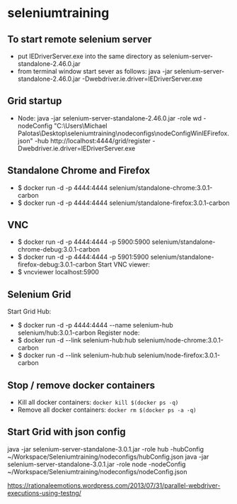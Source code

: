 # seleniumtraining 

## To start remote selenium server
- put IEDriverServer.exe into the same directory as selenium-server-standalone-2.46.0.jar
- from terminal window start sever as follows: java -jar selenium-server-standalone-2.46.0.jar -Dwebdriver.ie.driver=IEDriverServer.exe


## Grid startup
- Node: java -jar selenium-server-standalone-2.46.0.jar -role wd -nodeConfig "C:\Users\Michael Palotas\Desktop\seleniumtraining\nodeconfigs\nodeConfigWinIEFirefox.json" -hub http://localhost:4444/grid/register -Dwebdriver.ie.driver=IEDriverServer.exe

## Standalone Chrome and Firefox
- $ docker run -d -p 4444:4444 selenium/standalone-chrome:3.0.1-carbon
- $ docker run -d -p 4444:4444 selenium/standalone-firefox:3.0.1-carbon

## VNC 
- $ docker run -d -p 4444:4444 -p 5900:5900 selenium/standalone-chrome-debug:3.0.1-carbon
- $ docker run -d -p 4444:4444 -p 5901:5900 selenium/standalone-firefox-debug:3.0.1-carbon
Start VNC viewer:
- $ vncviewer localhost:5900



## Selenium Grid 
Start Grid Hub: 
- $ docker run -d -p 4444:4444 --name selenium-hub selenium/hub:3.0.1-carbon
Register node:
- $ docker run -d --link selenium-hub:hub selenium/node-chrome:3.0.1-carbon
- $ docker run -d --link selenium-hub:hub selenium/node-firefox:3.0.1-carbon

## Stop / remove docker containers
- Kill all docker containers: ```docker kill $(docker ps -q)```
- Remove all docker containers: ```docker rm $(docker ps -a -q)```

## Start Grid with json config
java -jar selenium-server-standalone-3.0.1.jar -role hub -hubConfig ~/Workspace/Seleniumtraining/nodeconfigs/hubConfig.json
java -jar selenium-server-standalone-3.0.1.jar -role node -nodeConfig ~/Workspace/Seleniumtraining/nodeconfigs/nodeConfig.json


https://rationaleemotions.wordpress.com/2013/07/31/parallel-webdriver-executions-using-testng/
